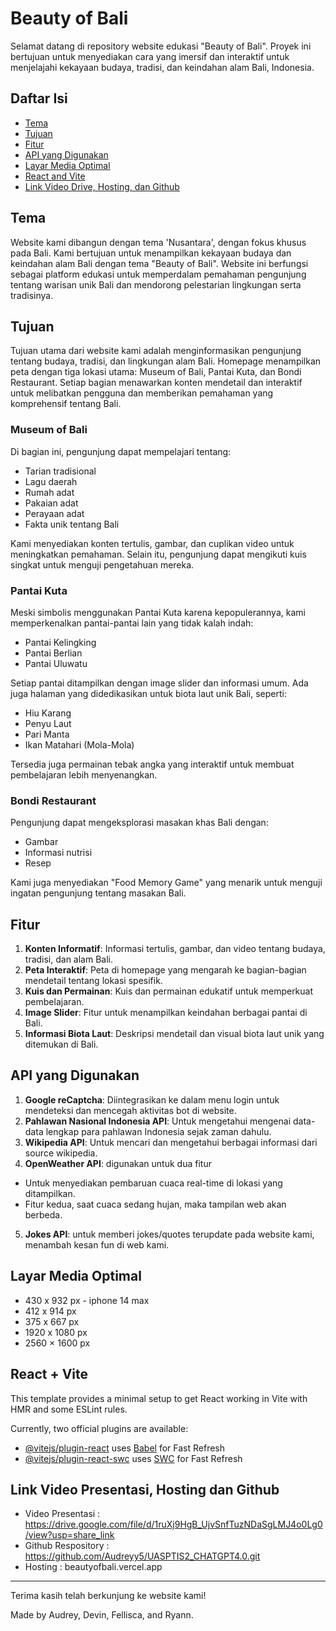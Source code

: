 
# Beauty of Bali

Selamat datang di repository website edukasi "Beauty of Bali". Proyek ini bertujuan untuk menyediakan cara yang imersif dan interaktif untuk menjelajahi kekayaan budaya, tradisi, dan keindahan alam Bali, Indonesia.

## Daftar Isi
- [Tema](#tema)
- [Tujuan](#tujuan)
- [Fitur](#fitur)
- [API yang Digunakan](#api-yang-digunakan)
- [Layar Media Optimal](#layar-media-optimal)
- [React and Vite](#react-vite)
- [Link Video Drive, Hosting, dan Github](#link-video-drive-github)

## Tema
Website kami dibangun dengan tema 'Nusantara', dengan fokus khusus pada Bali. Kami bertujuan untuk menampilkan kekayaan budaya dan keindahan alam Bali dengan tema "Beauty of Bali". Website ini berfungsi sebagai platform edukasi untuk memperdalam pemahaman pengunjung tentang warisan unik Bali dan mendorong pelestarian lingkungan serta tradisinya.

## Tujuan
Tujuan utama dari website kami adalah menginformasikan pengunjung tentang budaya, tradisi, dan lingkungan alam Bali. Homepage menampilkan peta dengan tiga lokasi utama: Museum of Bali, Pantai Kuta, dan Bondi Restaurant. Setiap bagian menawarkan konten mendetail dan interaktif untuk melibatkan pengguna dan memberikan pemahaman yang komprehensif tentang Bali.

### Museum of Bali
Di bagian ini, pengunjung dapat mempelajari tentang:
- Tarian tradisional
- Lagu daerah
- Rumah adat
- Pakaian adat
- Perayaan adat
- Fakta unik tentang Bali

Kami menyediakan konten tertulis, gambar, dan cuplikan video untuk meningkatkan pemahaman. Selain itu, pengunjung dapat mengikuti kuis singkat untuk menguji pengetahuan mereka.

### Pantai Kuta
Meski simbolis menggunakan Pantai Kuta karena kepopulerannya, kami memperkenalkan pantai-pantai lain yang tidak kalah indah:
- Pantai Kelingking
- Pantai Berlian
- Pantai Uluwatu

Setiap pantai ditampilkan dengan image slider dan informasi umum. Ada juga halaman yang didedikasikan untuk biota laut unik Bali, seperti:
- Hiu Karang
- Penyu Laut
- Pari Manta
- Ikan Matahari (Mola-Mola)

Tersedia juga permainan tebak angka yang interaktif untuk membuat pembelajaran lebih menyenangkan.

### Bondi Restaurant
Pengunjung dapat mengeksplorasi masakan khas Bali dengan:
- Gambar
- Informasi nutrisi
- Resep

Kami juga menyediakan "Food Memory Game" yang menarik untuk menguji ingatan pengunjung tentang masakan Bali.

## Fitur
1. **Konten Informatif**: Informasi tertulis, gambar, dan video tentang budaya, tradisi, dan alam Bali.
2. **Peta Interaktif**: Peta di homepage yang mengarah ke bagian-bagian mendetail tentang lokasi spesifik.
3. **Kuis dan Permainan**: Kuis dan permainan edukatif untuk memperkuat pembelajaran.
4. **Image Slider**: Fitur untuk menampilkan keindahan berbagai pantai di Bali.
5. **Informasi Biota Laut**: Deskripsi mendetail dan visual biota laut unik yang ditemukan di Bali.

## API yang Digunakan
1. **Google reCaptcha**: Diintegrasikan ke dalam menu login untuk mendeteksi dan mencegah aktivitas bot di website.
2. **Pahlawan Nasional Indonesia API**: Untuk mengetahui mengenai data-data lengkap para pahlawan Indonesia sejak zaman dahulu.
3. **Wikipedia API**: Untuk mencari dan mengetahui berbagai informasi dari source wikipedia.
4. **OpenWeather API**: digunakan untuk dua fitur
- Untuk menyediakan pembaruan cuaca real-time di lokasi yang ditampilkan.
- Fitur kedua, saat cuaca sedang hujan, maka tampilan web akan berbeda.
5. **Jokes API**: untuk memberi jokes/quotes terupdate pada website kami, menambah kesan fun di web kami. 

## Layar Media Optimal 
-  430 x 932 px - iphone 14 max
-  412 x 914 px 
-  375 x 667 px
- 1920 x 1080 px
- 2560 × 1600 px

## React + Vite

This template provides a minimal setup to get React working in Vite with HMR and some ESLint rules.

Currently, two official plugins are available:

- [@vitejs/plugin-react](https://github.com/vitejs/vite-plugin-react/blob/main/packages/plugin-react/README.md) uses [Babel](https://babeljs.io/) for Fast Refresh
- [@vitejs/plugin-react-swc](https://github.com/vitejs/vite-plugin-react-swc) uses [SWC](https://swc.rs/) for Fast Refresh

## Link Video Presentasi, Hosting dan Github
- Video Presentasi : https://drive.google.com/file/d/1ruXj9HgB_UjvSnfTuzNDaSgLMJ4o0Lg0/view?usp=share_link 
- Github Respository : https://github.com/Audreyy5/UASPTIS2_CHATGPT4.0.git 
- Hosting : beautyofbali.vercel.app 
---

Terima kasih telah berkunjung ke website kami!

Made by Audrey, Devin, Fellisca, and Ryann.